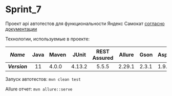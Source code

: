 # Sprint_7

 Проект api автотестов для функциональности Яндекс Самокат [согласно документации](https://qa-scooter.praktikum-services.ru/docs/)

Технологии, используемые в проекте:

| **_Name_**    | Java | Maven | JUnit  | REST Assured |   Allure    | Gson  | AspectJ |
|---------------|:----:|-------|--------|:------------:|:-----------:|-------|---------|
| **_Version_** |  11  | 4.0.0 | 4.13.2 |    5.5.5     |    2.29.1   | 2.3.1 | 1.9.24  |

Запуск автотестов: ````mvn clean test````

Allure отчет: ````mvn allure::serve````